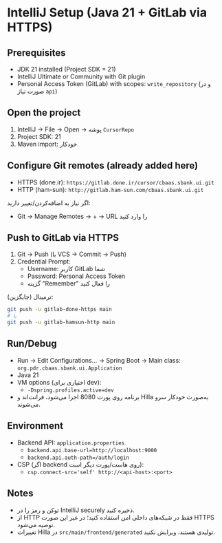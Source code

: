 # IntelliJ Setup (Java 21 + GitLab via HTTPS)

## Prerequisites
- JDK 21 installed (Project SDK = 21)
- IntelliJ Ultimate or Community with Git plugin
- Personal Access Token (GitLab) with scopes: `write_repository` (و در صورت نیاز `api`)

## Open the project
1. IntelliJ → File → Open → پوشه `CursorRepo`
2. Project SDK: 21
3. Maven import: خودکار

## Configure Git remotes (already added here)
- HTTPS (done.ir): `https://gitlab.done.ir/cursor/cbaas.sbank.ui.git`
- HTTP (ham-sun): `http://gitlab.ham-sun.com/cbaas.sbank.ui.git`

اگر نیاز به اضافه‌کردن/تغییر دارید:
- Git → Manage Remotes → + → URL را وارد کنید

## Push to GitLab via HTTPS
1. Git → Push (یا VCS → Commit → Push)
2. Credential Prompt:
   - Username: کاربر GitLab شما
   - Password: Personal Access Token
   - گزینه "Remember" را فعال کنید

ترمینال (جایگزین):
```bash
git push -u gitlab-done-https main
# یا
git push -u gitlab-hamsun-http main
```

## Run/Debug
- Run → Edit Configurations… → Spring Boot → Main class: `org.pdr.cbaas.sbank.ui.Application`
- Java 21
- VM options (اختیاری برای dev):
  - `-Dspring.profiles.active=dev`
- برنامه روی پورت 8080 اجرا می‌شود، فرانت‌اند و Hilla به‌صورت خودکار سرو می‌شوند.

## Environment
- Backend API: `application.properties`
  - `backend.api.base-url=http://localhost:9000`
  - `backend.api.auth-path=/auth/login`
- CSP (اگر backend روی هاست/پورت دیگر است):
  - `csp.connect-src='self' http://<api-host>:<port>`

## Notes
- توکن و رمز را در IntelliJ securely ذخیره کنید.
- از HTTP فقط در شبکه‌های داخلی امن استفاده کنید؛ در غیر این صورت HTTPS توصیه می‌شود.
- تغییرات Hilla در `src/main/frontend/generated` تولیدی هستند، ویرایش نکنید.